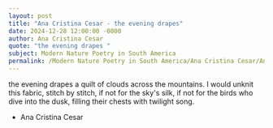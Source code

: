 ```yaml
---
layout: post
title: "Ana Cristina Cesar - the evening drapes"
date: 2024-12-28 12:00:00 -0000
author: Ana Cristina Cesar
quote: "the evening drapes "
subject: Modern Nature Poetry in South America
permalink: /Modern Nature Poetry in South America/Ana Cristina Cesar/Ana Cristina Cesar - the evening drapes
---
```


the evening drapes 
a quilt of clouds 
across the mountains. 
I would unknit this 
fabric, stitch by stitch, 
if not for the sky's silk, 
if not for the birds 
who dive into the dusk, 
filling their chests 
with twilight song.

- Ana Cristina Cesar
